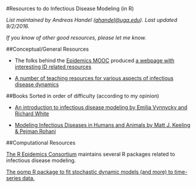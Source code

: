 #Resources to do Infectious Disease Modeling (in R)

*List maintained by Andreas Handel (ahandel@uga.edu). Last updated 9/2/2016.*

*If you know of other good resources, please let me know.*


##Conceptual/General Resources

* The folks behind the [Epidemics MOOC](https://www.coursera.org/learn/epidemics) produced [a webpage with interesting ID related resources](http://epidemics.psu.edu/)

* [A number of teaching resources for various aspects of infectious disease dynamics](https://nrich.maths.org/epidemic)

##Books
Sorted in order of difficulty (according to my opinion)

* [An introduction to infectious disease modeling by Emilia Vynnycky and Richard White](http://www.anintroductiontoinfectiousdiseasemodelling.com/)

* [Modeling Infectious Diseases in Humans and Animals by Matt J. Keeling & Pejman Rohani](http://www.modelinginfectiousdiseases.org/)


##Computational Resources

[The R Epidemics Consortium](https://reconhub.github.io/) maintains several R packages related to infectious disease modeling.

[The pomp R package to fit stochastic dynamic models (and more) to time-series data.](http://kingaa.github.io/pomp/)
   

   
   